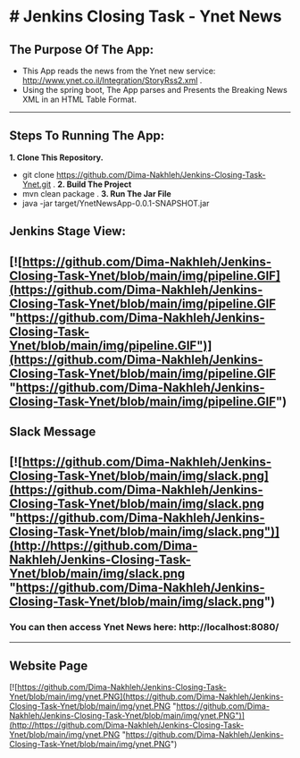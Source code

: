 # # Jenkins Closing Task - Ynet News

## **The Purpose Of The App:**
- This App reads the news from the Ynet new service:
http://www.ynet.co.il/Integration/StoryRss2.xml .
- Using the spring boot, The App parses and Presents the Breaking
News XML in an HTML Table Format.
----
## **Steps To Running The App:**
**1. Clone This Repository.**
- git clone https://github.com/Dima-Nakhleh/Jenkins-Closing-Task-Ynet.git .
**2. Build The Project**
- mvn clean package .
**3. Run The Jar File**
-  java -jar target/YnetNewsApp-0.0.1-SNAPSHOT.jar
## **Jenkins Stage View:**
[![https://github.com/Dima-Nakhleh/Jenkins-Closing-Task-Ynet/blob/main/img/pipeline.GIF](https://github.com/Dima-Nakhleh/Jenkins-Closing-Task-Ynet/blob/main/img/pipeline.GIF "https://github.com/Dima-Nakhleh/Jenkins-Closing-Task-Ynet/blob/main/img/pipeline.GIF")](https://github.com/Dima-Nakhleh/Jenkins-Closing-Task-Ynet/blob/main/img/pipeline.GIF "https://github.com/Dima-Nakhleh/Jenkins-Closing-Task-Ynet/blob/main/img/pipeline.GIF")
---
## **Slack Message**
[![https://github.com/Dima-Nakhleh/Jenkins-Closing-Task-Ynet/blob/main/img/slack.png](https://github.com/Dima-Nakhleh/Jenkins-Closing-Task-Ynet/blob/main/img/slack.png "https://github.com/Dima-Nakhleh/Jenkins-Closing-Task-Ynet/blob/main/img/slack.png")](http://https://github.com/Dima-Nakhleh/Jenkins-Closing-Task-Ynet/blob/main/img/slack.png "https://github.com/Dima-Nakhleh/Jenkins-Closing-Task-Ynet/blob/main/img/slack.png")
---
### **You can then access Ynet News here: http://localhost:8080/**
---
## **Website Page**
[![https://github.com/Dima-Nakhleh/Jenkins-Closing-Task-Ynet/blob/main/img/ynet.PNG](https://github.com/Dima-Nakhleh/Jenkins-Closing-Task-Ynet/blob/main/img/ynet.PNG "https://github.com/Dima-Nakhleh/Jenkins-Closing-Task-Ynet/blob/main/img/ynet.PNG")](http://https://github.com/Dima-Nakhleh/Jenkins-Closing-Task-Ynet/blob/main/img/ynet.PNG "https://github.com/Dima-Nakhleh/Jenkins-Closing-Task-Ynet/blob/main/img/ynet.PNG")
